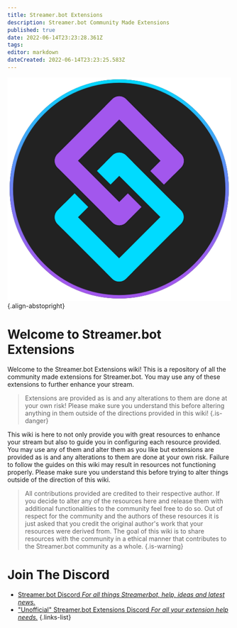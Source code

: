 ```yaml
---
title: Streamer.bot Extensions
description: Streamer.bot Community Made Extensions
published: true
date: 2022-06-14T23:23:28.361Z
tags: 
editor: markdown
dateCreated: 2022-06-14T23:23:25.583Z
---
```


![streamerbot.png](./logos/streamerbot.png){.align-abstopright}

# Welcome to Streamer.bot Extensions

Welcome to the Streamer.bot Extensions wiki! This is a repository of all the community made extensions for Streamer.bot. You may use any of these extensions to further enhance your stream.

>Extensions are provided as is and any alterations to them are done at your own risk!
Please make sure you understand this before altering anything in them outside of the directions provided in this wiki!
{.is-danger}

This wiki is here to not only provide you with great resources to enhance your stream but also to guide you in configuring each resource provided. You may use any of them and alter them as you like but extensions are provided as is and any alterations to them are done at your own risk. Failure to follow the guides on this wiki may result in resources not functioning properly. Please make sure you understand this before trying to alter things outside of the direction of this wiki.

>All contributions provided are credited to their respective author.
If you decide to alter any of the resources here and release them with additional functionalities to the community feel free to do so.
Out of respect for the community and the authors of these resources it is just asked that you credit the original author's work that your resources were derived from.
The goal of this wiki is to share resources with the community in a ethical manner that contributes to the Streamer.bot community as a whole.
{.is-warning}

# Join The Discord

- [Streamer.bot Discord *For all things Streamerbot, help, ideas and latest news.*](https://discord.gg/6jBaYeatnZ)
- ["Unofficial" Streamer.bot Extensions Discord *For all your extension help needs.*](https://discord.gg/kfYDu6k5)
{.links-list}


